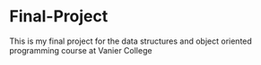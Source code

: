 # Final-Project
This is my final project for the data structures and object oriented programming course at Vanier College
